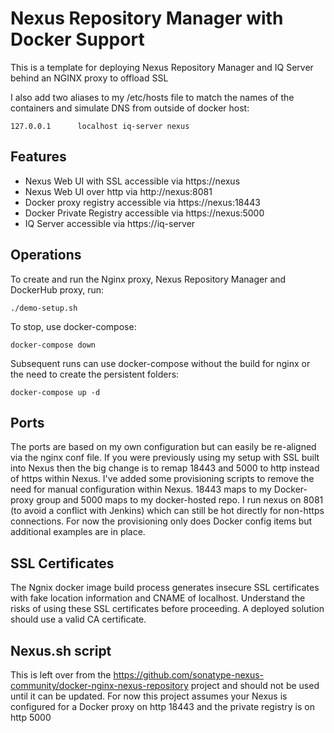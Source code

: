 # Nexus Repository Manager with Docker Support

This is a template for deploying Nexus Repository Manager and IQ Server behind an NGINX proxy to offload SSL

I also add two aliases to my /etc/hosts file to match the names of the containers and simulate DNS from outside of docker host:

```
127.0.0.1      localhost iq-server nexus
```

## Features

- Nexus Web UI with SSL accessible via https://nexus
- Nexus Web UI over http via http://nexus:8081
- Docker proxy registry accessible via https://nexus:18443
- Docker Private Registry accessible via https://nexus:5000
- IQ Server accessible via https://iq-server

## Operations

To create and run the Nginx proxy, Nexus Repository Manager and DockerHub proxy, run:

```
./demo-setup.sh
```

To stop, use docker-compose:

```
docker-compose down
```

Subsequent runs can use docker-compose without the build for nginx or the need to create the persistent folders:

```
docker-compose up -d
```

## Ports

The ports are based on my own configuration but can easily be re-aligned via the nginx conf file. If you were previously using my setup with SSL built into Nexus then the big change is to remap 18443 and 5000 to http instead of https within Nexus. I've added some provisioning scripts to remove the need for manual configuration within Nexus. 18443 maps to my Docker-proxy group and 5000 maps to my docker-hosted repo. I run nexus on 8081 (to avoid a conflict with Jenkins) which can still be hot directly for non-https connections. For now the provisioning only does Docker config items but additional examples are in place.

## SSL Certificates

The Ngnix docker image build process generates insecure SSL certificates with fake location information and CNAME of localhost. Understand the risks of using these SSL certificates before proceeding. A deployed solution should use a valid CA certificate.

## Nexus.sh script

This is left over from the https://github.com/sonatype-nexus-community/docker-nginx-nexus-repository project and should not be used until it can be updated. For now this project assumes your Nexus is configured for a Docker proxy on http 18443 and the private registry is on http 5000
